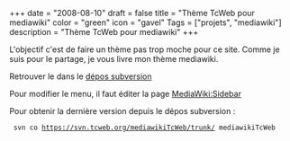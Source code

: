 +++
date = "2008-08-10"
draft = false
title = "Thème TcWeb pour mediawiki"
color = "green"
icon = "gavel"
Tags = ["projets", "mediawiki"]
description = "Thème TcWeb pour mediawiki"
+++

L'objectif c'est de faire un thème pas trop moche pour ce site. Comme je
suis pour le partage, je vous livre mon thème mediawiki.

Retrouver le dans le [dépos
subversion](http://tcweb.org/websvn/listing.php?repname=mediawikiTcWeb&path=%2F&sc=0)

Pour modifier le menu, il faut éditer la page <MediaWiki:Sidebar>

Pour obtenir la dernière version depuis le dépos subversion :

` svn co `[`https://svn.tcweb.org/mediawikiTcWeb/trunk/`](https://svn.tcweb.org/mediawikiTcWeb/trunk/)` mediawikiTcWeb`
